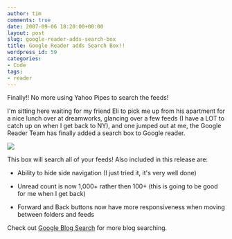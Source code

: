 ```yaml
---
author: tim
comments: true
date: 2007-09-06 18:20:00+00:00
layout: post
slug: google-reader-adds-search-box
title: Google Reader adds Search Box!!
wordpress_id: 59
categories:
- Code
tags:
- reader
---
```


Finally!! No more using Yahoo Pipes to search the feeds!  
  


I'm sitting here waiting for my friend Eli to pick me up from his apartment for a nice lunch over at dreamworks, glancing over a few feeds (I have a LOT to catch up on when I get back to NY), and one jumped out at me, the Google Reader Team has finally added a search box to Google reader.    
  

![](http://lh3.google.com/timothy.broder/RuBD9JE6BbI/AAAAAAAAKqA/hVp1MIIZftM/s400/tim.jpg?imgdl=1)  
  


This box will search all of your feeds!  Also included in this release are:  
  

- Ability to hide side navigation (I just tried it, it's very well done)  

- Unread count is now 1,000+ rather then 100+ (this is going to be good for me when I get back)  

- Forward and Back buttons now have more responsiveness when moving between folders and feeds  
  


Check out [Google Blog Search](http://blogsearch.google.com/) for more blog searching.
